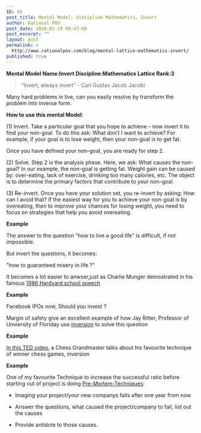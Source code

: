 ```yaml
---
ID: 66
post_title: Mental Model, Discipline Mathematics, Invert
author: Rational POV
post_date: 2016-01-19 00:47:00
post_excerpt: ""
layout: post
permalink: >
  http://www.rationalpov.com/blog/mental-lattice-mathematics-invert/
published: true
---
```

**Mental Model Name:Invert** 
**Discipline:Mathematics** 
**Lattice Rank:3**

>"Invert, always invert" - Carl Gustav Jacob Jacobi

Many hard problems in live, can you easily resolve by transform the problem into inverse form.


**How to use this mental Model**:


(1) Invert.  Take a particular goal that you hope to achieve – now invert it to find your non-goal.  To do this ask: What don’t I want to achieve? For example, if your goal is to lose weight, then your non-goal is to get fat.

Once you have defined your non-goal, you are ready for step 2.

(2) Solve.  Step 2 is the analysis phase.  Here, we ask: What causes the non-goal?  In our example, the non-goal is getting fat.  Weight gain can be caused by: over-eating, lack of exercise, drinking too many calories, etc.  The object is to determine the primary factors that contribute to your non-goal.

(3) Re-invert.  Once you have your solution set, you re-invert by asking: How can I avoid that?  If the easiest way for you to achieve your non-goal is by overeating, then to improve your chances for losing weight, you need to focus on strategies that help you avoid overeating.



__Example__

The answer to the question "how to live a good life" is difficult, if not impossible.

But invert the questions, it becomes:

"how to guaranteed misery in life ?"

It becomes a lot easier to anwser,just as Charlie Munger demostrated in his famous [1986 Hardvard school speech](http://www.biznews.com/thought-leaders/1986/06/13/charlie-mungers-speech-to-the-harvard-school-june-1986/) 


__Example__

Facebook IPOs now, Should you invest ?

Margin of safety give an excellent example of how Jay Ritter, Professor of Unviersity of Floriday use [inversion](http://amarginofsafety.com/2011/01/09/456/) to solve this question


__Example__

[In this TED video](https://youtu.be/v34NqCbAA1c), a Chess Grandmaster talks about his favourite technique of winner chess games, inversion



__Example__

One of my favourite Technique to increase the successful ratio before starting out of project is doing [Pre-Mortem-Techniques](http://riskology.co/pre-mortem-technique/):

* Imaging your project/your new companys fails after one year from now

* Answer the questions, what caused the project/company to fail, list out the causes

* Provide antidote to those causes.







